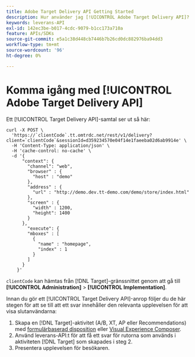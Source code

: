 ```yaml
---
title: Adobe Target Delivery API Getting Started
description: Hur använder jag [!UICONTROL Adobe Target Delivery API]?
keywords: leverans-API
exl-id: 142ec3be-b017-4cdc-9079-b1cc173a710a
feature: APIs/SDKs
source-git-commit: e5a1c38d448cb7446b7b26cd0dc882976ba94dd3
workflow-type: tm+mt
source-wordcount: '96'
ht-degree: 0%

---
```


# Komma igång med [!UICONTROL Adobe Target Delivery API]

Ett [!UICONTROL Target Delivery API]-samtal ser ut så här:

```
curl -X POST \
  'https://`clientCode`.tt.omtrdc.net/rest/v1/delivery?client=`clientCode`&sessionId=d359234570e04f14e1faeeba02d6ab9914e' \
  -H 'Content-Type: application/json' \
  -H 'cache-control: no-cache' \
  -d '{
      "context": {
        "channel": "web",
        "browser" : {
          "host" : "demo"
        },
        "address" : {
          "url" : "http://demo.dev.tt-demo.com/demo/store/index.html"
        },
        "screen" : {
          "width" : 1200,
          "height": 1400
        }
      },
        "execute": {
        "mboxes" : [
          {
            "name" : "homepage",
            "index" : 1
          }
        ]
      }
    }'
```

`clientCode` kan hämtas från [!DNL Target]-gränssnittet genom att gå till **[!UICONTROL Administration]** > **[!UICONTROL Implementation]**.

Innan du gör ett [!UICONTROL Target Delivery API]-anrop följer du de här stegen för att se till att ett svar innehåller den relevanta upplevelsen för att visa slutanvändarna:

1. Skapa en [!DNL Target]-aktivitet (A/B, XT, AP eller Recommendations) med [formulärbaserad disposition](https://experienceleague.adobe.com/docs/target/using/experiences/form-experience-composer.html?lang=en) eller [Visual Experience Composer](https://experienceleague.adobe.com/docs/target/using/experiences/vec/visual-experience-composer.html).
1. Använd leverans-API:t för att få ett svar för rutorna som används i aktiviteten [!DNL Target] som skapades i steg 2.
1. Presentera upplevelsen för besökaren.
